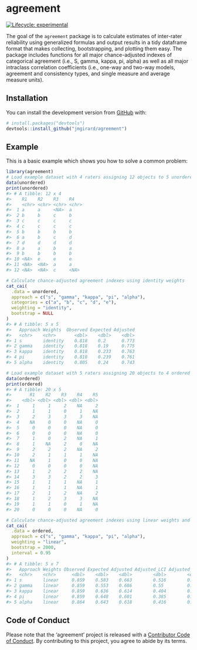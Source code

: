 
<!-- README.md is generated from README.Rmd. Please edit that file -->

# agreement

<!-- badges: start -->

[![Lifecycle:
experimental](https://img.shields.io/badge/lifecycle-experimental-orange.svg)](https://www.tidyverse.org/lifecycle/#experimental)
<!-- badges: end -->

The goal of the `agreement` package is to calculate estimates of
inter-rater reliability using generalized formulas and output results in
a tidy dataframe format that makes collecting, bootstrapping, and
plotting them easy. The package includes functions for all major
chance-adjusted indexes of categorical agreement (i.e., S, gamma, kappa,
pi, alpha) as well as all major intraclass correlation coefficients
(i.e., one-way and two-way models, agreement and consistency types, and
single measure and average measure units).

## Installation

You can install the development version from
[GitHub](https://github.com/) with:

``` r
# install.packages("devtools")
devtools::install_github("jmgirard/agreement")
```

## Example

This is a basic example which shows you how to solve a common problem:

``` r
library(agreement)
# Load example dataset with 4 raters assigning 12 objects to 5 unordered categories (and missing values)
data(unordered)
print(unordered)
#> # A tibble: 12 x 4
#>    R1    R2    R3    R4   
#>    <chr> <chr> <chr> <chr>
#>  1 a     a     <NA>  a    
#>  2 b     b     c     b    
#>  3 c     c     c     c    
#>  4 c     c     c     c    
#>  5 b     b     b     b    
#>  6 a     b     c     d    
#>  7 d     d     d     d    
#>  8 a     a     b     a    
#>  9 b     b     b     b    
#> 10 <NA>  e     e     e    
#> 11 <NA>  <NA>  a     a    
#> 12 <NA>  <NA>  c     <NA>
```

``` r
# Calculate chance-adjusted agreement indexes using identity weights
cat_cai(
  .data = unordered, 
  approach = c("s", "gamma", "kappa", "pi", "alpha"),
  categories = c("a", "b", "c", "d", "e"), 
  weighting = "identity",
  bootstrap = NULL
)
#> # A tibble: 5 x 5
#>   Approach Weights  Observed Expected Adjusted
#>   <chr>    <chr>       <dbl>    <dbl>    <dbl>
#> 1 s        identity    0.818    0.2      0.773
#> 2 gamma    identity    0.818    0.19     0.775
#> 3 kappa    identity    0.818    0.233    0.763
#> 4 pi       identity    0.818    0.239    0.761
#> 5 alpha    identity    0.805    0.24     0.743
```

``` r
# Load example dataset with 5 raters assigning 20 objects to 4 ordered categories (and missing values)
data(ordered)
print(ordered)
#> # A tibble: 20 x 5
#>       R1    R2    R3    R4    R5
#>    <dbl> <dbl> <dbl> <dbl> <dbl>
#>  1     1     1     2    NA     2
#>  2     1     1     0     1    NA
#>  3     2     3     3     3    NA
#>  4    NA     0     0    NA     0
#>  5     0     0     0    NA     0
#>  6     0     0     0    NA     0
#>  7     1     0     2    NA     1
#>  8     1    NA     2     0    NA
#>  9     2     2     2    NA     2
#> 10     2     1     1     1    NA
#> 11    NA     1     0     0    NA
#> 12     0     0     0     0    NA
#> 13     1     2     2     2    NA
#> 14     3     3     2     2     3
#> 15     1     1     1    NA     1
#> 16     1     1     1    NA     1
#> 17     2     1     2    NA     2
#> 18     1     2     3     3    NA
#> 19     1     1     0     1    NA
#> 20     0     0     0    NA     0
```

``` r
# Calculate chance-adjusted agreement indexes using linear weights and bootstrapped 95% confidence intervals
cat_cai(
  .data = ordered, 
  approach = c("s", "gamma", "kappa", "pi", "alpha"),
  weighting = "linear",
  bootstrap = 2000,
  interval = 0.95
)
#> # A tibble: 5 x 7
#>   Approach Weights Observed Expected Adjusted Adjusted_LCI Adjusted_UCI
#>   <chr>    <chr>      <dbl>    <dbl>    <dbl>        <dbl>        <dbl>
#> 1 s        linear     0.859    0.583    0.663        0.516        0.803
#> 2 gamma    linear     0.859    0.553    0.686        0.55         0.834
#> 3 kappa    linear     0.859    0.636    0.614        0.404        0.759
#> 4 pi       linear     0.859    0.648    0.601        0.385        0.746
#> 5 alpha    linear     0.864    0.643    0.618        0.416        0.759
```

## Code of Conduct

Please note that the ‘agreement’ project is released with a [Contributor
Code of Conduct](.github/CODE_OF_CONDUCT.md). By contributing to this
project, you agree to abide by its terms.
